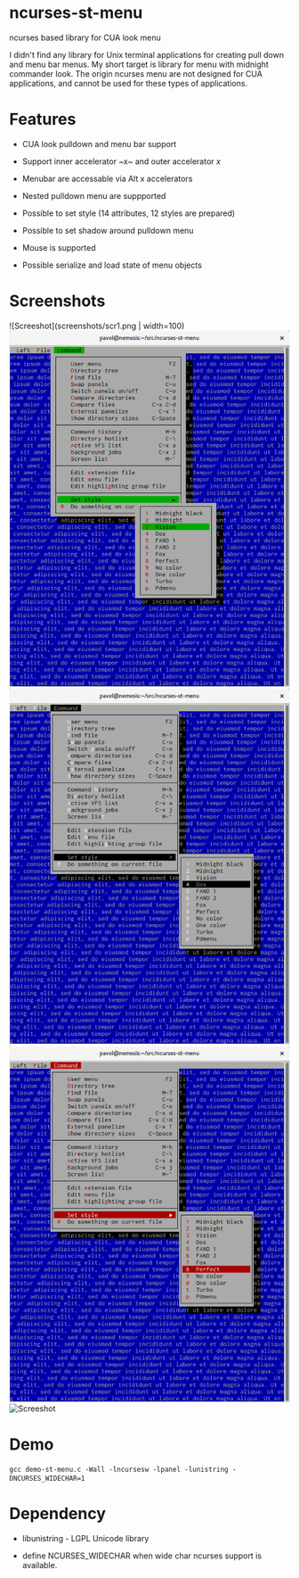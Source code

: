 # ncurses-st-menu 

ncurses based library for CUA look menu

I didn't find any library for Unix terminal applications for creating pull down and menu bar menus. 
My short target is library for menu with midnight commander look. The origin ncurses menu are not designed
for CUA applications, and cannot be used for these types of applications.

# Features

* CUA look pulldown and menu bar support

* Support inner accelerator ~x~ and outer accelerator _x_

* Menubar are accessable via Alt x accelerators

* Nested pulldown menu are suppported

* Possible to set style (14 attributes, 12 styles are prepared)

* Possible to set shadow around pulldown menu

* Mouse is supported

* Possible serialize and load state of menu objects

# Screenshots

![Screeshot](screenshots/scr1.png | width=100)
![Screeshot](screenshots/scr2.png)
![Screeshot](screenshots/scr4.png)
![Screeshot](screenshots/scr6.png)
![Screeshot](screenshots/scr8.png)


# Demo

    gcc demo-st-menu.c -Wall -lncursesw -lpanel -lunistring -DNCURSES_WIDECHAR=1

# Dependency

* libunistring - LGPL Unicode library

* define NCURSES_WIDECHAR when wide char ncurses support is available.

